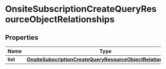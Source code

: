 # OnsiteSubscriptionCreateQueryResourceObjectRelationships

## Properties
Name | Type | Description | Notes
------------ | ------------- | ------------- | -------------
**list** | [**OnsiteSubscriptionCreateQueryResourceObjectRelationshipsList**](OnsiteSubscriptionCreateQueryResourceObjectRelationshipsList.md) |  |  [optional]
